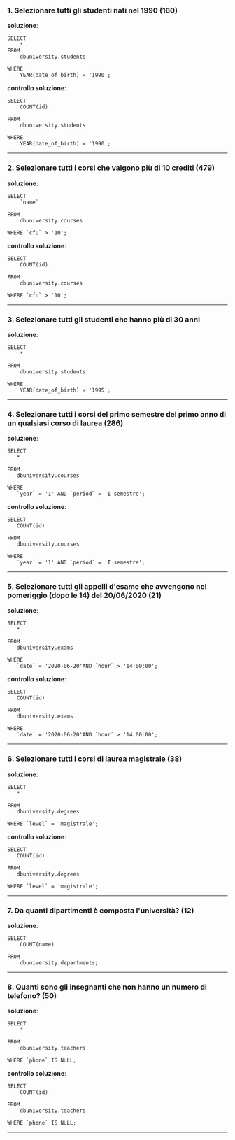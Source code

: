 ### 1. Selezionare tutti gli studenti nati nel 1990 (160)
**soluzione**:   
```
SELECT 
    * 
FROM  
    dbuniversity.students  

WHERE  
    YEAR(date_of_birth) = '1990';  
```

**controllo soluzione**:   
```
SELECT 
    COUNT(id)  

FROM  
    dbuniversity.students  

WHERE  
    YEAR(date_of_birth) = '1990'; 
```
---



### 2. Selezionare tutti i corsi che valgono più di 10 crediti (479)  
**soluzione**:
```
SELECT     
    `name` 

FROM  
    dbuniversity.courses  

WHERE `cfu` > '10';
```
**controllo soluzione**: 
```
SELECT     
    COUNT(id) 

FROM  
    dbuniversity.courses  

WHERE `cfu` > '10';
```
---



### 3. Selezionare tutti gli studenti che hanno più di 30 anni
**soluzione**:  
```
SELECT 
    *  

FROM
    dbuniversity.students  

WHERE 
    YEAR(date_of_birth) < '1995';
```
---



### 4. Selezionare tutti i corsi del primo semestre del primo anno di un qualsiasi corso di laurea (286)
**soluzione**: 
 ```
SELECT 
    *  

FROM
    dbuniversity.courses  

WHERE
    `year` = '1' AND `period` = 'I semestre';
```
**controllo soluzione**: 
 ```
SELECT 
    COUNT(id)  

FROM
    dbuniversity.courses  

WHERE
    `year` = '1' AND `period` = 'I semestre';
```
---



### 5. Selezionare tutti gli appelli d'esame che avvengono nel pomeriggio (dopo le 14) del 20/06/2020 (21)
**soluzione**: 
 ```
SELECT 
    *  

FROM
    dbuniversity.exams  

WHERE 
    `date` = '2020-06-20'AND `hour` > '14:00:00';
``` 
**controllo soluzione**: 
 ```
SELECT 
    COUNT(id) 

FROM
    dbuniversity.exams  

WHERE 
    `date` = '2020-06-20'AND `hour` > '14:00:00';
``` 
---



### 6. Selezionare tutti i corsi di laurea magistrale (38)
**soluzione**:  
 ```
SELECT 
    *  

FROM
    dbuniversity.degrees  

WHERE `level` = 'magistrale';
``` 
**controllo soluzione**: 
 ```
SELECT 
    COUNT(id)  

FROM
    dbuniversity.degrees  

WHERE `level` = 'magistrale';
``` 
---


### 7. Da quanti dipartimenti è composta l'università? (12)
**soluzione**:  
``` 
SELECT 
    COUNT(name)  

FROM
    dbuniversity.departments;
``` 
---
### 8. Quanti sono gli insegnanti che non hanno un numero di telefono? (50)
**soluzione**:  
``` 
SELECT 
    *  

FROM
    dbuniversity.teachers  

WHERE `phone` IS NULL;
``` 
**controllo soluzione**: 
``` 
SELECT 
    COUNT(id)  

FROM
    dbuniversity.teachers  

WHERE `phone` IS NULL;
``` 
---